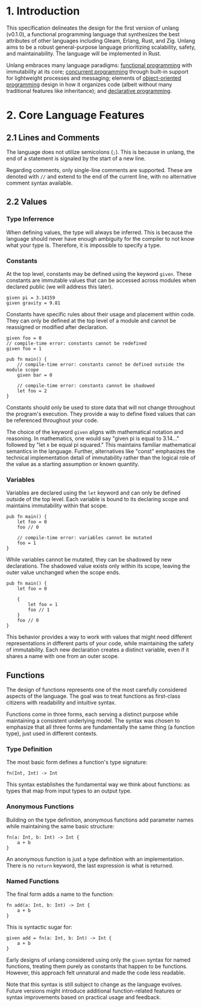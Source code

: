 # 1. Introduction

This specification delineates the design for the first version of unlang (v0.1.0), a functional programming language that synthesizes the best attributes of other languages including Gleam, Erlang, Rust, and Zig. Unlang aims to be a robust general-purpose language prioritizing scalability, safety, and maintainability. The language will be implemented in Rust.

Unlang embraces many language paradigms: [functional programming](https://en.wikipedia.org/wiki/Functional_programming)
with immutability at its core; [concurrent programming](https://en.wikipedia.org/wiki/Concurrent_computing) through built-in support for lightweight processes and messaging; elements of [object-oriented programming](https://en.wikipedia.org/wiki/Object-oriented_programming) design in how it organizes code (albeit without many traditional features like inheritance); and [declarative programming](https://en.wikipedia.org/wiki/Declarative_programming).

# 2. Core Language Features

## 2.1 Lines and Comments

The language does not utilize semicolons (`;`). This is because in unlang, the end of a statement is signaled by the start of a new line.

Regarding comments, only single-line comments are supported. These are denoted with `//` and extend to the end of the current line, with no alternative comment syntax available.

## 2.2 Values

### Type Inferrence

When defining values, the type will always be inferred. This is because the language should never have enough ambiguity for the compiler to not know what your type is. Therefore, it is impossible to specify a type.

### Constants

At the top level, constants may be defined using the keyword `given`. These constants are immutable values that can be accessed across modules when declared public (we will address this later).

```unlang
given pi = 3.14159
given gravity = 9.81
```

Constants have specific rules about their usage and placement within code. They can only be defined at the top level of a module and cannot be reassigned or modified after declaration.

```unlang
given foo = 0
// compile-time error: constants cannot be redefined
given foo = 1

pub fn main() {
    // compile-time error: constants cannot be defined outside the module scope
    given bar = 0

    // compile-time error: constants cannot be shadowed
    let foo = 2
}
```

Constants should only be used to store data that will not change throughout the program's execution. They provide a way to define fixed values that can be referenced throughout your code.

The choice of the keyword `given` aligns with mathematical notation and reasoning. In mathematics, one would say "given pi is equal to 3.14..." followed by "let x be equal pi squared." This maintains familiar mathematical semantics in the language. Further, alternatives like "const" emphasizes the technical implementation detail of immutability rather than the logical role of the value as a starting assumption or known quantity.

### Variables

Variables are declared using the `let` keyword and can only be defined outside of the top level. Each variable is bound to its declaring scope and maintains immutability within that scope.

```unlang
pub fn main() {
    let foo = 0
    foo // 0

    // compile-time error: variables cannot be mutated
    foo = 1
}
```

While variables cannot be mutated, they can be shadowed by new declarations. The shadowed value exists only within its scope, leaving the outer value unchanged when the scope ends.

```unlang
pub fn main() {
    let foo = 0
    
    {
        let foo = 1
        foo // 1
    }
    foo // 0
}
```

This behavior provides a way to work with values that might need different representations in different parts of your code, while maintaining the safety of immutability. Each new declaration creates a distinct variable, even if it shares a name with one from an outer scope.

## Functions

The design of functions represents one of the most carefully considered aspects of the language. The goal was to treat functions as first-class citizens with readability and intuitive syntax.

Functions come in three forms, each serving a distinct purpose while maintaining a consistent underlying model. The syntax was chosen to emphasize that all three forms are fundamentally the same thing (a function type), just used in different contexts.

### Type Definition

The most basic form defines a function's type signature:

```unlang
fn(Int, Int) -> Int
```

This syntax establishes the fundamental way we think about functions: as types that map from input types to an output type.

### Anonymous Functions

Building on the type definition, anonymous functions add parameter names while maintaining the same basic structure:

```unlang
fn(a: Int, b: Int) -> Int {
    a + b
}
```

An anonymous function is just a type definition with an implementation. There is no `return` keyword, the last expression is what is returned.

### Named Functions

The final form adds a name to the function:

```unlang
fn add(a: Int, b: Int) -> Int {
    a + b
}
```

This is syntactic sugar for:

```unlang
given add = fn(a: Int, b: Int) -> Int {
    a + b
}
```

Early designs of unlang considered using only the `given` syntax for named functions, treating them purely as constants that happen to be functions. However, this approach felt unnatural and made the code less readable.

Note that this syntax is still subject to change as the language evolves. Future versions might introduce additional function-related features or syntax improvements based on practical usage and feedback.
